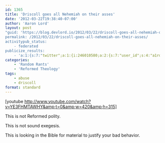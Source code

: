 ```yaml
---
id: 1365
title: 'Driscoll goes all Nehemiah on their asses'
date: '2012-03-22T19:38:40-07:00'
author: 'Aaron Lord'
layout: post
"guid: 'https://blog.devlord.io/2012/03/22/driscoll-goes-all-nehemiah-on-their-asses/'
permalink: /2012/03/22/driscoll-goes-all-nehemiah-on-their-asses/
activitypub_status:
    - federated
publicize_results:
    - 'a:1:{s:7:"twitter";a:1:{i:246010580;a:2:{s:7:"user_id";s:4:"a1rd";s:7:"post_id";s:18:"183037020015308800";}}}'
categories:
    - 'Random Rants'
    - 'Reformed Theology'
tags:
    - abuse
    - driscoll
format: standard
---
```


[youtube http://www.youtube.com/watch?v=YE3FHMTAWHY&amp;t=0&amp;w=420&amp;h=315]

This is not Reformed polity.

This is not sound exegesis.

This is looking in the Bible for material to justify your bad behavior.